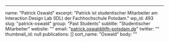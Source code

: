 ---
  name: "Patrick Oswald"
  excerpt: "Patrick ist studentischer Mitarbeiter am Interaction Design Lab (IDL) der Fachhochschule Potsdam."
  wp_id: 493
  slug: "patrick-oswald"
  group: "Past Students"
  subtitle: "Studentischer Mitarbeiter"
  website: ""
  email: "patrick.oswald@fh-potsdam.de"
  twitter: ""
  thumbnail_id: null
  publications: []
  sort_name: "Oswald"
  body: ""
